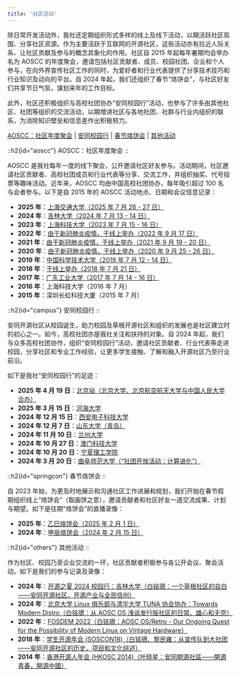 ```yaml
---
title: '社区活动'
---
```


除日常开发活动外，我社还定期组织形式多样的线上及线下活动，以期活跃社区氛围、分享社区资源。作为主要活跃于互联网的开源社区，这些活动亦有拉近人际关系、让社区贡献及参与的概念具象化的作用。社区自 2015 年起每年暑期均会举办名为 AOSCC 的年度聚会，邀请包括社区贡献者、成员、校园社团、企业和个人参与，在向外界宣传社区工作的同时，为爱好者和行业代表提供了分享技术技巧和行业知识及动向的平台。自 2024 年起，我们还组织了春节“烙饼会”，与社区好友们共享节日气氛，谋划来年的工作目标。

此外，社区还积极组织与高校社团协办“安同校园行”活动，也参与了许多由其他社区、社团等组织的交流活动，以期增进社区与各地社团、社群与行业内组织的联系，为消除知识壁垒和信息差作出积极努力。

[AOSCC：社区年度聚会](/events#aoscc) | [安同校园行](/events#campus) | [春节烙饼会](/events#springcon) | [其他活动](/events#others)

::h2{id="aoscc"}
AOSCC：社区年度聚会
::

AOSCC 是我社每年一度的线下聚会，公开邀请社区好友参与。活动期间，社区邀请社区贡献者、高校社团成员和行业代表等分享、交流工作，并组织抽奖、代号投票等趣味活动。近年来，AOSCC 均由中国高校社团协办，每年吸引超过 100 名与会者参与。以下是自 2015 年的 AOSCC 活动地点、日期和会议信息记录：

- **2025 年**：[上海交通大学（2025 年 7 月 26 - 27 日）](/aoscc/2025)
- **2024 年**：[吉林大学（2024 年 7 月 13 - 14 日）](/aoscc/2024)
- **2023 年**：[上海科技大学（2023 年 7 月 15 - 16 日）](/aoscc/2023)
- **2022 年**：[由于新冠肺炎疫情，于线上举办（2022 年 9 月 17 日）](/aoscc/2022)
- **2021 年**：[由于新冠肺炎疫情，于线上举办（2021 年 9 月 19 - 20 日）](/aoscc/2021)
- **2020 年**：[由于新冠肺炎疫情，于线上举办（2020 年 9 月 25 - 26 日）](/aoscc/2020)
- **2019 年**：[中国科学技术大学（2019 年 7 月 12 - 14 日）](/aoscc/2019)
- **2018 年**：[于线上举办（2018 年 7 月 21 日）](/aoscc/2018)
- **2017 年**：[广东工业大学（2017 年 7 月 14 - 16 日）](/aoscc/2017)
- **2016 年**：上海科技大学（2016 年 7 月）
- **2015 年**：深圳长虹科技大厦（2015 年 7 月）

::h2{id="campus"}
安同校园行
::

安同开源社区从校园诞生，助力校园及草根开源社区和组织的发展也是社区建立时的初心之一。如今，高校社团亦是我社关注和扶持的对象。自 2024 年起，我们与众多高校社团协作，组织“安同校园行”活动，邀请社区贡献者、行业代表等走进校园，分享社区和专业工作经验，让更多学生接触、了解和融入开源社区乃至行业前沿。

如下是我社“安同校园行”的足迹：

- **2025 年 4 月 19 日**：[北京站（北京大学、北京航空航天大学与中国人民大学合办）](https://www.bilibili.com/video/BV1PPLczeEvm/)
- **2025 年 3 月 15 日**：[河海大学](https://www.bilibili.com/video/BV1uQQtYYEpY/)
- **2024 年 12 月 15 日**：[西安电子科技大学](https://www.bilibili.com/video/BV14MBTYNEi8/)
- **2024 年 12 月 7 日**：[山东大学（青岛）](https://www.bilibili.com/video/BV1caiyY4E3p/)
- **2024 年 11 月 10 日**：[兰州大学](https://www.bilibili.com/video/BV1yUm6YEEWK/)
- **2024 年 10 月 27 日**：[澳门科技大学](https://www.bilibili.com/video/BV1Vc1eYgEpm/)
- **2024 年 10 月 20 日**：[宁夏理工学院](https://www.bilibili.com/video/BV1BYyzYfEd5/)
- **2024 年 3 月 20 日**：[曲阜师范大学（“社团开放活动：计算进化”）](https://www.bilibili.com/video/BV1wr42187aT/)

<!-- 如下是近期规划内的“安同校园行”目的地： -->

::h2{id="springcon"}
春节烙饼会
::

自 2023 年始，为更及时地展示和沟通社区工作进展和规划，我们开始在春节假期组织线上“烙饼会”（取画饼之意），邀请贡献者和社区好友一道交流成果、计划与期望。如下是往期“烙饼会”的直播录像：

- **2025 年**：[乙巳烙饼会（2025 年 2 月 1 日）](https://www.bilibili.com/video/BV1CNcFeYEBQ/)
- **2024 年**：[甲辰烙饼会（2024 年 2 月 15 日）](https://www.bilibili.com/video/BV1Fj421X7gX)

::h2{id="others"}
其他活动
::

作为社区、校园乃至企业交流的一环，社区贡献者积极参与各公开会议、聚会活动。如下是我们的参与记录及录像：

- **2024 年**：[开源之夏 2024 校园行：吉林大学（白铭骢：一个草根社区的自白——安同开源社区、开源产业与全民信创）](https://www.bilibili.com/video/BV1K142127oB)
- **2024 年**：[北京大学 Linux 俱乐部与清华大学 TUNA 协会协办：Towards Modern Distro（白铭骢：从 AOSC OS 浅谈发行版社区的日常、雄心和无奈）](https://www.bilibili.com/video/BV1K142127oB)
- **2022 年**：[FOSDEM 2022（白铭骢：AOSC OS/Retro - Our Ongoing Quest for the Possibility of Modern Linux on Vintage Hardware）](https://repo.aosc.io/aosc-documentation/fosdem/2022/20210113-slides.odp)
- **2018 年**：[学生开源年会 (SOSCON18)（白铭骢、黎民雍：从宣传队到大社团——安同开源社区的历史、项目和文化综述）](https://repo.aosc.io/aosc-documentation/campus/2018/soscon/slide.pdf)
- **2014 年**：[香港开源人年会 (HKOSC 2014)（叶晓星：安同開源社區——開源青春，開源中國）](https://repo.aosc.io/aosc-documentation/others/hkosc-2014/HK_Presentation.pdf)
